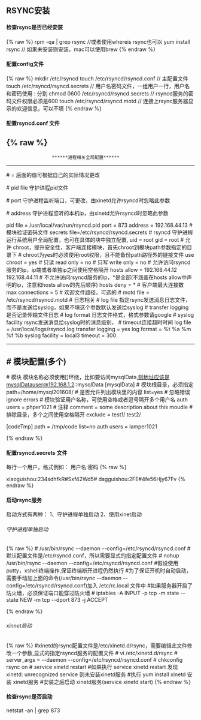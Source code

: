 ## RSYNC安装 ##
#### 检查rsync是否已经安装 ####
  {% raw %}
  rpm -qa | grep rsync  //或者使用whereis rsync也可以
  yum install rsync     // 如果未安装则安装，mac可以使用brew
  {% endraw %}
  
#### 配置config文件 ####

  {% raw %}
  mkdir /etc/rsyncd
  touch /etc/rsyncd/rsyncd.conf         // 主配置文件
  touch /etc/rsyncd/rsyncd.secrets      // 用户名密码文件，一组用户一行，用户名和密码使用 : 分割
  chmod 0600 /etc/rsyncd/rsyncd.secrets  // rsyncd服务的密码文件权限必须是600
  touch /etc/rsyncd/rsyncd.motd          // 连接上rsync服务器显示的欢迎信息，可以不填
  {% endraw %}
#### 配置rsyncd.conf 文件 ####
  {% raw %}
  ---------------
                     ******进程相关全局配置******
  ---------------
  
\# = 后面的值可根据自己的实际情况更改

\#    pid file 守护进程pid文件

\#    port 守护进程监听端口，可更改，由xinetd允许rsyncd时忽略此参数

\#    address 守护进程监听的本机ip，由xinetd允许rsyncd时忽略此参数

pid file = /usr/local/var/run/rsyncd.pid
port = 873
address = 192.168.44.13
\# 模块验证密码文件
secrets file=/etc/rsyncd/rsyncd.secrets
\# rsyncd 守护进程运行系统用户全局配置，也可在具体的块中独立配置,
uid = root
gid = root
\# 允许 chroot，提升安全性，客户端连接模块，首先chroot到模块path参数指定的目录下
\# chroot为yes时必须使用root权限，且不能备份path路径外的链接文件
use chroot = yes
\# 只读
read only = no
\# 只写
write only = no
\#     允许访问rsyncd服务的ip，ip端或者单独ip之间使用空格隔开
hosts allow = 192.168.44.12 192.168.44.11
\# 不允许访问rsyncd服务的ip，*是全部(不涵盖在hosts allow中声明的ip，注意和hosts allow的先后顺序)
hosts deny = *
\# 客户端最大连接数
max connections = 5
\# 欢迎文件路径，可选的
\# motd file = /etc/rsyncd/rsyncd.motd
\# 日志相关
\#    log file 指定rsync发送消息日志文件，而不是发送给syslog，如果不填这个参数默认发送给syslog
\#    transfer logging 是否记录传输文件日志
\#    log format 日志文件格式，格式参数请google
\#    syslog facility rsync发送消息给syslog时的消息级别，
\#    timeout连接超时时间
log file = /usr/local/logs/rsyncd.log
transfer logging = yes
log format = %t %a %m %f %b
syslog facility = local3
timeout = 300

--------------------------
\#                      ******模块配置(多个)******
--------------------------
\# 模块 模块名称必须使用[]环绕，比如要访问mysqlData,则地址应该是mysqlDatauser@192.168.1.2::mysqlData
[mysqlData]
\# 模块根目录，必须指定
path=/home/mysql201608/
\# 是否允许列出模块里的内容
list=yes
\# 忽略错误
ignore errors
\# 模块验证用户名称，可使用空格或者逗号隔开多个用户名
auth users = phper1021
\# 注释
comment = some description about this moudle
\# 排除目录，多个之间使用空格隔开
exclude = test1/ test2/

[codeTmp]
path = /tmp/code
list=no
auth users = lamper1021

  {% endraw %}
  
#### 配置rsyncd.secrets 文件 ####
每行一个用户，格式例如：  用户名:密码
  {% raw %}
  
  xiaoguishou:234sdhfkR#Sxf42Wd5#
  dagguishou:2FE#4fe56Hjy67Fv
  {% endraw %}
  
#### 启动rsync服务 ####

启动方式有两种：
1、守护进程单独启动
2、使用xinet启动

###### 守护进程单独启动 ######
  {% raw %}
\# /usr/bin/rsync --daemon --config=/etc/rsyncd/rsyncd.conf       \#默认配置文件是/etc/rsyncd.conf，所以需要显式的指定配置文件
\# nohup /usr/bin/rsync --daemon --config=/etc/rsyncd/rsyncd.conf    \#假设使用putty，xshell终端操作,保证终端断开进程仍然执行
\#为了保证开机时自动启动，需要手动加上面的命令(/usr/bin/rsync --daemon --config=/etc/rsyncd/rsyncd.conf)加入 /etc/rc.local 文件中
\#如果服务器开启了防火墙，必须保证端口能穿过防火墙
\# iptables -A INPUT -p tcp -m state --state NEW  -m tcp --dport 873 -j ACCEPT

{% endraw %}

###### xinnet启动 ######

  {% raw %}
  \#xinetd的rsync配置文件是/etc/xinetd.d/rsync，需要编辑此文件修改一个参数,显式的指定rsyncd服务的配置文件
\# vi /etc/xinetd.d/rsync
\# server_args     = --daemon --config=/etc/rsyncd/rsyncd.conf
\# chkconfig rsync on
\# service xinetd restart
\#如果执行 service xinetd restart 发现 xinetd: unrecognized service 则未安装xinetd服务
\#执行 yum install xinetd 安装 xinetd服务
\#安装之后启动 xinetd服务(service xinetd start)
  {% endraw %}
  
#### 检查rsync是否启动 ####

netstat -an | grep 873
